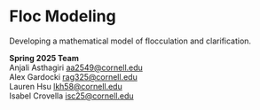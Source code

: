 # Floc Modeling
Developing a mathematical model of flocculation and clarification.

**Spring 2025 Team** <br>
Anjali Asthagiri aa2549@cornell.edu <br>
Alex Gardocki rag325@cornell.edu <br>
Lauren Hsu lkh58@cornell.edu <br>
Isabel Crovella isc25@cornell.edu
